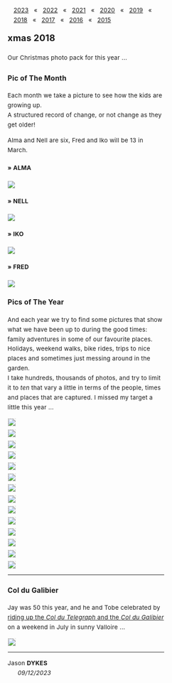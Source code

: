 <head><title> xmas 2018 </title></head>

<link rel="stylesheet" type="text/css" href="https://jsndyks.github.io/web/css/pages.css"/>

<style>
  ul {list-style-type: "» "; margin-left:-1em}
  li {padding-top:0.25em;padding-bottom:0.25em;}
  .oneCol {padding-left:15%;padding-right:15%; font-size:95%; letter-spacing: +0.25px; line-height:1.65 }
  .crash {font-weight:bold; font-size:100%}
  .crash .caps {font-weight:bold; font-size:90%; font-variant-caps: all-caps}
  .indent {font-style:normal}
  .navBar {float:right; padding-left:1em; text-align"right; markdown:1}
</style>

<div class="oneCol" width="67%" markdown="1">

<div class='navBar' markdown="1">

[2023](../2023) &nbsp;&nbsp;&laquo;&nbsp;&nbsp; [2022](../2022) &nbsp;&nbsp;&laquo;&nbsp;&nbsp; [2021](../2021) &nbsp;&nbsp;&laquo;&nbsp;&nbsp; [2020](../2020) &nbsp;&nbsp;&laquo;&nbsp;&nbsp; [2019](../2019) &nbsp;&nbsp;&laquo;&nbsp;&nbsp; [2018](../2018) &nbsp;&nbsp;&laquo;&nbsp;&nbsp; [2017](../2017) &nbsp;&nbsp;&laquo;&nbsp;&nbsp; [2016](../2016) &nbsp;&nbsp;&laquo;&nbsp;&nbsp; [2015](../2015)
</div>

## xmas 2018

Our Christmas photo pack for this year ...

### Pic of The Month

Each month we take a picture to see how the kids are growing up.<br/>
A structured record of change, or not change as they get older!

Alma and Nell are six, Fred and Iko will be 13 in March.

#### &raquo; ALMA

<div class="topTitle" width="80%" style="margin-top:0.5em; margin-bottom:0.5em">
<a href="./alma18-3600x2400.jpg"><img src="alma18-3600x2400.jpg" style="border:none"/></a>
</div>

#### &raquo; NELL

<div class="topTitle" width="80%" style="margin-top:0.5em; margin-bottom:0.5em">
<a href="./nell18-3600x2400.jpg"><img src="nell18-3600x2400.jpg" style="border:none"/></a>
</div>

#### &raquo; IKO

<div class="topTitle" width="80%" style="margin-top:0.5em; margin-bottom:0.5em">
<a href="./iko18-3600x2400.jpg"><img src="iko18-3600x2400.jpg" style="border:none"/></a>
</div>

#### &raquo; FRED

<div class="topTitle" width="80%" style="margin-top:0.5em; margin-bottom:0.5em">
<a href="./fred18-3600x2400.jpg"><img src="fred18-3600x2400.jpg" style="border:none"/></a>
</div>

### Pics of The Year

And each year we try to find some pictures that show what we have been up to during the good times: family adventures in some of our favourite places.<br/>Holidays, weekend walks, bike rides, trips to nice places and sometimes just messing around in the garden.<br/>
I take hundreds, thousands of photos, and try to limit it to _ten_ that vary a little in terms of the people, times and places  that are captured. I missed my target a little this year ...

<div class="topTitle" width="80%" style="margin-top:0.5em; margin-bottom:0.5em">
<a href="xmas2018.allFour.pic09.jpg"><img src="xmas2018.allFour.pic09.jpg" style="border:dashed #e0e0e0 1px"/></a>
</div>

<div class="topTitle" width="80%" style="margin-top:0.5em; margin-bottom:0.5em">
<a href="xmas2018.allFour.pic06.jpg"><img src="xmas2018.allFour.pic06.jpg" style="border:dashed #e0e0e0 1px"/></a>
</div>

<div class="topTitle" width="80%" style="margin-top:0.5em; margin-bottom:0.5em">
<a href="xmas2018.allFour.pic04.jpg"><img src="xmas2018.allFour.pic04.jpg" style="border:dashed #e0e0e0 1px"/></a>
</div>

<div class="topTitle" width="80%" style="margin-top:0.5em; margin-bottom:0.5em">
<a href="xmas2018.allFour.pic11.jpg"><img src="xmas2018.allFour.pic11.jpg" style="border:dashed #e0e0e0 1px"/></a>
</div>

<div class="topTitle" width="80%" style="margin-top:0.5em; margin-bottom:0.5em">
<a href="xmas2018.allFour.pic02.jpg"><img src="xmas2018.allFour.pic02.jpg" style="border:dashed #e0e0e0 1px"/></a>
</div>

<div class="topTitle" width="80%" style="margin-top:0.5em; margin-bottom:0.5em">
<a href="xmas2018.allFour.pic01.jpg"><img src="xmas2018.allFour.pic01.jpg" style="border:dashed #e0e0e0 1px"/></a>
</div>

<div class="topTitle" width="80%" style="margin-top:0.5em; margin-bottom:0.5em">
<a href="xmas2018.allFour.pic12.jpg"><img src="xmas2018.allFour.pic12.jpg" style="border:dashed #e0e0e0 1px"/></a>
</div>

<div class="topTitle" width="80%" style="margin-top:0.5em; margin-bottom:0.5em">
<a href="xmas2018.allFour.pic10.jpg"><img src="xmas2018.allFour.pic10.jpg" style="border:dashed #e0e0e0 1px"/></a>
</div>

<div class="topTitle" width="80%" style="margin-top:0.5em; margin-bottom:0.5em">
<a href="xmas2018.allFour.pic15.jpg"><img src="xmas2018.allFour.pic15.jpg" style="border:dashed #e0e0e0 1px"/></a>
</div>

<div class="topTitle" width="80%" style="margin-top:0.5em; margin-bottom:0.5em">
<a href="xmas2018.allFour.pic03.jpg"><img src="xmas2018.allFour.pic03.jpg" style="border:dashed #e0e0e0 1px"/></a>
</div>

<div class="topTitle" width="80%" style="margin-top:0.5em; margin-bottom:0.5em">
<a href="xmas2018.allFour.pic08.jpg"><img src="xmas2018.allFour.pic08.jpg" style="border:dashed #e0e0e0 1px"/></a>
</div>

<div class="topTitle" width="80%" style="margin-top:0.5em; margin-bottom:0.5em">
<a href="xmas2018.allFour.pic13.jpg"><img src="xmas2018.allFour.pic13.jpg" style="border:dashed #e0e0e0 1px"/></a>
</div>

<div class="topTitle" width="80%" style="margin-top:0.5em; margin-bottom:0.5em">
<a href="xmas2018.allFour.pic07.jpg"><img src="xmas2018.allFour.pic07.jpg" style="border:dashed #e0e0e0 1px"/></a>
</div>

<div class="topTitle" width="80%" style="margin-top:0.5em; margin-bottom:0.5em">
<a href="xmas2018.allFour.pic14.jpg"><img src="xmas2018.allFour.pic14.jpg" style="border:dashed #e0e0e0 1px"/></a>
</div>

---

### Col du Galibier

Jay was 50 this year, and he and Tobe celebrated by [riding up the _Col du Telegraph_ and the _Col du Galibier_](https://www.strava.com/activities/1708135267) on a weekend in July in sunny Valloire ... 

<div class="topTitle" width="80%" style="margin-top:0.5em; margin-bottom:0.5em">
<a href="xmas2018.allFour.pic05.jpg"><img src="xmas2018.allFour.pic05.jpg" style="border:dashed #e0e0e0 1px"/></a>
</div>




---

<div class="jdSig" markdown="1">

Jason **DYKES**<br/>
<span style="padding-left:0.5em">&nbsp;&nbsp;&nbsp;&nbsp;_09/12/2023_<br/></span>
<!--- <br/>🐁 --->
<!--- update --->

</div>
